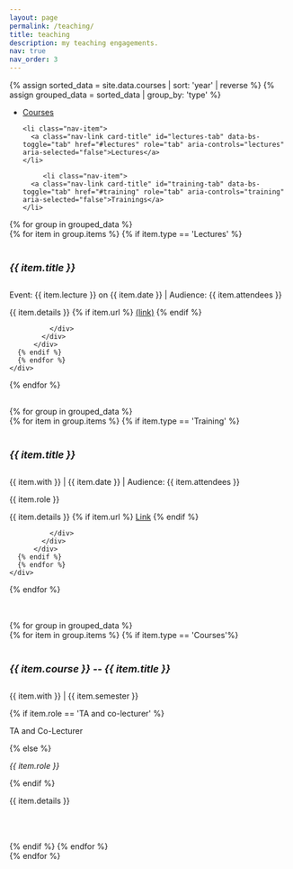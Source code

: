 ```yaml
---
layout: page
permalink: /teaching/
title: teaching
description: my teaching engagements. 
nav: true
nav_order: 3
---
```


<script src="https://cdn.jsdelivr.net/npm/bootstrap@5.1.3/dist/js/bootstrap.min.js"></script>


 <style>
  /* .card-title{
    font-family: 'JetBrains Mono', monospace;
  } */
  .courses h5{
    font-weight: bolder;
    font-size: 1.1rem;
  }
    .courses .card-body{   
   padding-bottom: 1rem;
    padding-top: 1rem;
     border-bottom: 1px solid var(--global-divider-color) ;  
 
  
  }

  .courses .card-text{
  
  }
  </style>

  {% assign sorted_data = site.data.courses | sort: 'year' | reverse %}
  {% assign grouped_data = sorted_data | group_by: 'type' %}
  


 
  

<div class="container">
  <ul class="nav nav-tabs nav-fill" id="myTab" role="tablist">
      <li class="nav-item">
      <a class="nav-link active card-title" id="courses-tab" data-bs-toggle="tab" href="#courses" role="tab" aria-controls="courses" aria-selected="true">Courses</a>
    </li>

    <li class="nav-item">
      <a class="nav-link card-title" id="lectures-tab" data-bs-toggle="tab" href="#lectures" role="tab" aria-controls="lectures" aria-selected="false">Lectures</a>
    </li>

         <li class="nav-item">
      <a class="nav-link card-title" id="training-tab" data-bs-toggle="tab" href="#training" role="tab" aria-controls="training" aria-selected="false">Trainings</a>
    </li>
 
  </ul>
  <div class="tab-content courses" id="myTabContent">
    <div class="tab-pane fade" id="lectures" role="tabpanel" aria-labelledby="lectures-tab">    
    {% for group in grouped_data %}
    <div class="row">
      {% for item in group.items %}
        {% if item.type == 'Lectures'  %}
          <div class="col-md-12">
            <div class="">
              <div class="card-body">
                <h5 class="title">{{ item.title }}</h5>
                <p class="subtitle mb-1 text-muted">Event: {{ item.lecture }} on {{ item.date }} | Audience: {{ item.attendees }}</p>
                <p class="card-text">{{ item.details }}  {% if item.url %}
                   <a class="news-title" href="{{ item.url | relative_url }}">(link)</a>
                {% endif %}</p>
                
              </div>
            </div>
          </div>
      {% endif %}
      {% endfor %}
    </div>
  {% endfor %}
   </div>
      <div class="tab-pane fade" id="training" role="tabpanel" aria-labelledby="training-tab">    
        {% for group in grouped_data %}
    <div class="row">
      {% for item in group.items %}
        {% if item.type == 'Training' %}
          <div class="col-md-12">
            <div class="">
              <div class="card-body">
                <h5 class="card-title"  >{{ item.title }}</h5>
                <p class="card-subtitle mb-1 text-muted">{{ item.with }} |  {{ item.date }} | Audience: {{ item.attendees }}</p>
                <!-- {% if item.event %}
                <p class="card-subtitle mb-2 text-muted"><strong>Event:</strong>  {{ item.lecture }}</p>
                {% endif %}                -->
                <p class="card-subtitle mb-1 text-muted">{{ item.role }}</p>
                <!-- <p class="card-subtitle mb-2 text-muted"><strong>With:</strong>  {{ item.with }}  </p>
                {% if item.attendees %}
                <p class="card-subtitle mb-2 text-muted"><strong>Attendees:</strong> </p>
                {% endif %}                -->
                <p class="card-text">{{ item.details }}  {% if item.url %}
                   <a class="news-title" href="{{ item.url | relative_url }}">Link</a>
                {% endif %}</p>
                
              </div>
            </div>
          </div>
      {% endif %}
      {% endfor %}
    </div>
  {% endfor %}   
      </div>
      <div class="tab-pane fade  show active" id="courses" role="tabpanel" aria-labelledby="courses-tab">  
      {% for group in grouped_data %}
    <div class="row">
      {% for item in group.items %}
        {% if item.type == 'Courses'%}
          <div class="col-md-12">
            <div class="">
              <div class="card-body">
                <h5 class="card-title">{{ item.course }} -- {{ item.title }}</h5>
                <p class="card-subtitle mb-1 text-muted">{{ item.with }} | {{ item.semester }}</p>
                <!-- <p class="card-subtitle mb-2"><strong>Date :</strong>  {{ item.semester }}</p>            -->
                {% if item.role == 'TA and co-lecturer' %}
                <p class="card-subtitle mb-1 text-muted"> TA and Co-Lecturer</p>
                {% else %}
                <p class="card-subtitle mb-1"><em>{{ item.role }}</em></p>
                {% endif %}                
                <p class="card-text">{{ item.details }}</p>               
              </div>
            </div>
          </div>   
      {% endif %}
      {% endfor %}
    </div>
  {% endfor %}    
      </div>


  </div> 
</div>




 


<!--  

  {% for group in grouped_data %}
    <div class="row">
      {% for item in group.items %}
        {% if item.type == 'Lectures' or item.type == 'Misc'  or item.type == 'Training' %}
          <div class="col-md-12 mb-4">
            <div class="card">
              <div class="card-body">
                <h5 class="card-title">{{ item.title }}</h5>
                <p class="card-subtitle mb-2 text-muted"><strong>Date:</strong>   {{ item.date }}</p>
                {% if item.event %}
                <p class="card-subtitle mb-2 text-muted"><strong>Event:</strong>  {{ item.lecture }}</p>
                {% endif %}
                {% if item.role == 'TA and co-lecturer' %}
                <p class="card-subtitle mb-2 text-muted"><strong>Role :</strong><code> TA and Co-Lecturer</code></p>
                {% else %}
                <p class="card-subtitle mb-2 text-muted"><strong>Role :</strong><code> {{ item.role }}</code></p>
                {% endif %}
                <p class="card-subtitle mb-2 text-muted"><strong>With:</strong>  {{ item.with }}  </p>
                {% if item.attendees %}
                <p class="card-subtitle mb-2 text-muted"><strong>Attendees:</strong> {{ item.attendees }}</p>
                {% endif %}               
                <p class="card-text">{{ item.details }}</p>
                 {% if item.url %}
                   <a class="news-title" href="{{ item.url | relative_url }}">Link</a>
                {% endif %}
              </div>
            </div>
          </div>
        {% elsif item.type == 'Courses'%}
          <div class="col-md-12 mb-4">
            <div class="card">
              <div class="card-body">
                <h5 class="card-title">{{ item.course }} -- {{ item.title }}</h5>
                <p class="card-subtitle mb-2 text-muted"><strong>University :</strong> {{ item.with }}</p>
                <p class="card-subtitle mb-2 text-muted"><strong>Date :</strong>  {{ item.semester }}</p>           
                {% if item.role == 'TA and co-lecturer' %}
                <p class="card-subtitle mb-2 text-muted"><strong>Role :</strong><code> TA and Co-Lecturer</code></p>
                {% else %}
                <p class="card-subtitle mb-2 text-muted"><strong>Role :</strong><code> {{ item.role }}</code></p>
                {% endif %}
                {% if item.details %}
                <p class="card-text">{{ item.details }}</p>
                {% endif %}
              </div>
            </div>
          </div>   
        {% elsif item.type == 'Workshops' %}
        <div class="col-md-12 mb-4">
          <div class="card">
            <div class="card-body">
              <h5 class="card-title">{{ item.title }}</h5>
              <p class="card-subtitle mb-2 text-muted"><strong>Date:</strong>   {{ item.date }}</p>
              <p class="card-subtitle mb-2 text-muted">{{ item.lecture }}</p>
              <p class="card-subtitle mb-2 text-muted"><strong>With:</strong> {{ item.with }}</p>
                {% if item.role == 'TA and co-lecturer' %}
                <p class="card-subtitle mb-2 text-muted"><strong>Role :</strong><code> TA and Co-Lecturer</code></p>
                {% else %}
                <p class="card-subtitle mb-2 text-muted"><strong>Role :</strong><code> {{ item.role }}</code></p>
                {% endif %}
              {% if item.attendees %}
              <p class="card-subtitle mb-2 text-muted"><strong>Attendees:</strong> {{ item.attendees }}</p>
              {% endif %}
              <p class="card-text">{{ item.details }}</p>
            </div>
          </div>
        </div>
      {% endif %}
      {% endfor %}
    </div>
  {% endfor %}
   -->

